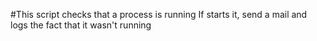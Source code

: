 #This script checks that a process is running
If starts it, send a mail and logs the fact that it wasn't running
